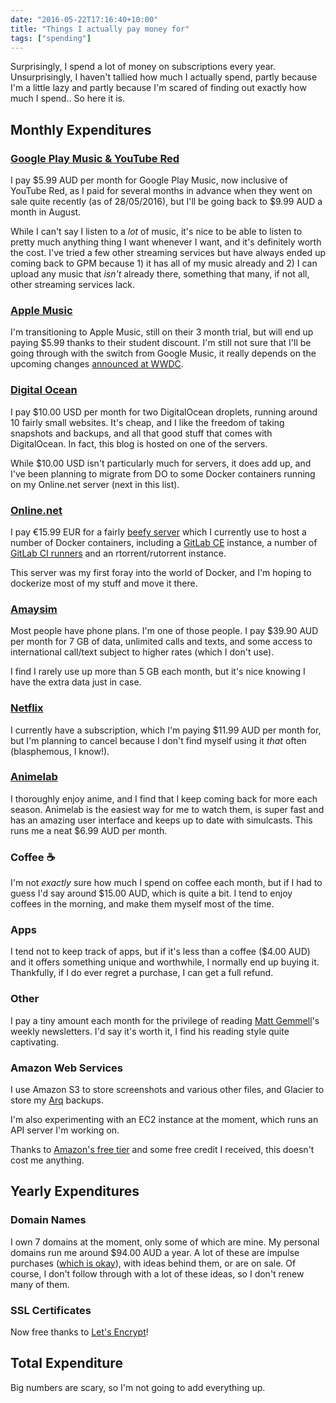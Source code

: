 ```yaml
---
date: "2016-05-22T17:16:40+10:00"
title: "Things I actually pay money for"
tags: ["spending"]
---
```


Surprisingly, I spend a lot of money on subscriptions every year.
Unsurprisingly, I haven't tallied how much I actually spend, partly because I'm
a little lazy and partly because I'm scared of finding out exactly how much I
spend.. So here it is.

## Monthly Expenditures
### [Google Play Music & YouTube Red](https://music.google.com/)
I pay $5.99 AUD per month for Google Play Music, now inclusive of YouTube Red,
as I paid for several months in advance when they went on sale quite recently
(as of 28/05/2016), but I'll be going back to $9.99 AUD a month in August.

While I can't say I listen to a _lot_ of music, it's nice to be able to listen
to pretty much anything thing I want whenever I want, and it's definitely
worth the cost. I've tried a few other streaming services but have always
ended up coming back to GPM because 1) it has all of my music already and 2) I
can upload any music that _isn't_ already there, something that many, if not
all, other streaming services lack.

### [Apple Music](https://www.apple.com/music/)
I'm transitioning to Apple Music, still on their 3 month trial, but will end up
paying $5.99 thanks to their student discount. I'm still not sure that I'll be
going through with the switch from Google Music, it really depends on the
upcoming changes [announced at
WWDC](http://www.theverge.com/2016/6/13/11903956/apple-music-update-itunes-redesign-announced-wwdc-2016).

### [Digital Ocean](https://digitalocean.com/)
I pay $10.00 USD per month for two DigitalOcean droplets, running around 10
fairly small websites. It's cheap, and I like the freedom of taking snapshots
and backups, and all that good stuff that comes with DigitalOcean. In fact,
this blog is hosted on one of the servers.

While $10.00 USD isn't particularly much for servers, it does add up, and I've
been planning to migrate from DO to some Docker containers running on my
Online.net server (next in this list).

### [Online.net](https://www.online.net/en)
I pay €15.99 EUR for a fairly [beefy
server](https://www.online.net/en/dedicated-server/dedibox-xc) which I
currently use to host a number of Docker containers, including a [GitLab
CE](https://about.gitlab.com) instance, a number of [GitLab CI
runners](https://about.gitlab.com/gitlab-ci/) and an rtorrent/rutorrent instance.

This server was my first foray into the world of Docker, and I'm hoping to
dockerize  most of my stuff and move it there.

### [Amaysim](https://www.amaysim.com.au/)
Most people have phone plans. I'm one of those people. I pay $39.90 AUD per
month for 7 GB of data, unlimited calls and texts, and some access to
international call/text subject to higher rates (which I don't use).

I find I rarely use up more than 5 GB each month, but it's nice knowing I have
the extra data just in case.

### [Netflix](https://netflix.com/)
I currently have a subscription, which I'm paying $11.99 AUD per month for,
but I'm planning to cancel because I don't find myself using it _that_ often
(blasphemous, I know!).

### [Animelab](https://animelab.com/)
I thoroughly enjoy anime, and I find that I keep coming back for more each
season. Animelab is the easiest way for me to watch them, is super fast and has
an amazing user interface and keeps up to date with simulcasts. This runs me a
neat $6.99 AUD per month.

### Coffee ☕
I'm not _exactly_ sure how much I spend on coffee each month, but if I had to
guess I'd say around $15.00 AUD, which is quite a bit. I tend to enjoy coffees
in the morning, and make them myself most of the time.

### Apps
I tend not to keep track of apps, but if it's less than a coffee ($4.00 AUD)
and it offers something unique and worthwhile, I normally end up buying it.  
Thankfully, if I do ever regret a purchase, I can get a full refund.

### Other
I pay a tiny amount each month for the privilege of reading [Matt
Gemmell](http://mattgemmell.com)'s weekly newsletters. I'd say it's worth it, I
find his reading style quite captivating.

### Amazon Web Services
I use Amazon S3 to store screenshots and various other files, and Glacier to
store my [Arq](https://www.arqbackup.com) backups.  

I'm also experimenting with an EC2 instance at the moment, which runs an API
server I'm working on.

Thanks to [Amazon's free tier](https://aws.amazon.com/free/) and some free
credit I received, this doesn't cost me anything.

## Yearly Expenditures
### Domain Names
I own 7 domains at the moment, only some of which are mine. My personal domains
run me around $94.00 AUD a year. A lot of these are impulse purchases ([which
is
okay](https://medium.com/life-learning/the-case-for-buying-domain-names-compulsively-c5e414a9951e#.hj5d93d6f)),
with ideas behind them, or are on sale. Of course, I don't follow through with
a lot of these ideas, so I don't renew many of them.

### SSL Certificates
Now free thanks to [Let's Encrypt](https://letsencrypt.org)!

## Total Expenditure
Big numbers are scary, so I'm not going to add everything up.
